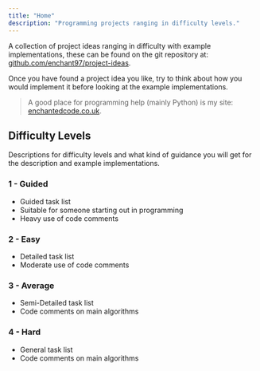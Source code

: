 ```yaml
---
title: "Home"
description: "Programming projects ranging in difficulty levels."
---
```

A collection of project ideas ranging in difficulty with example implementations, these can be found on the git repository at: [github.com/enchant97/project-ideas](https://github.com/enchant97/project-ideas).

Once you have found a project idea you like, try to think about how you would implement it before looking at the example implementations.

> A good place for programming help (mainly Python) is my site: [enchantedcode.co.uk](https://enchantedcode.co.uk/).

## Difficulty Levels
Descriptions for difficulty levels and what kind of guidance you will get for the description and example implementations.

### 1 - Guided
- Guided task list
- Suitable for someone starting out in programming
- Heavy use of code comments

### 2 - Easy
- Detailed task list
- Moderate use of code comments

### 3 - Average
- Semi-Detailed task list
- Code comments on main algorithms

### 4 - Hard
- General task list
- Code comments on main algorithms
